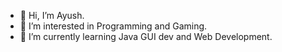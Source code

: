 - 👋 Hi, I’m Ayush.
- 👀 I’m interested in Programming and Gaming.
- 🌱 I’m currently learning Java GUI dev and Web Development.
<!---
Ayush2669/Ayush2669 is a ✨ special ✨ repository because its `README.md` (this file) appears on your GitHub profile.
You can click the Preview link to take a look at your changes.
--->
